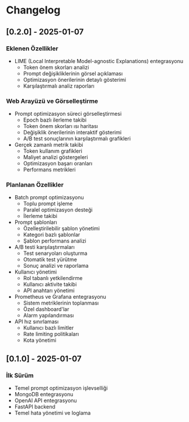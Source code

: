 # Changelog

## [0.2.0] - 2025-01-07

### Eklenen Özellikler
- LIME (Local Interpretable Model-agnostic Explanations) entegrasyonu
  - Token önem skorları analizi
  - Prompt değişikliklerinin görsel açıklaması
  - Optimizasyon önerilerinin detaylı gösterimi
  - Karşılaştırmalı analiz raporları

### Web Arayüzü ve Görselleştirme
- Prompt optimizasyon süreci görselleştirmesi
  - Epoch bazlı ilerleme takibi
  - Token önem skorları ısı haritası
  - Değişiklik önerilerinin interaktif gösterimi
  - A/B test sonuçlarının karşılaştırmalı grafikleri
- Gerçek zamanlı metrik takibi
  - Token kullanım grafikleri
  - Maliyet analizi göstergeleri
  - Optimizasyon başarı oranları
  - Performans metrikleri

### Planlanan Özellikler
- Batch prompt optimizasyonu
  - Toplu prompt işleme
  - Paralel optimizasyon desteği
  - İlerleme takibi
- Prompt şablonları
  - Özelleştirilebilir şablon yönetimi
  - Kategori bazlı şablonlar
  - Şablon performans analizi
- A/B testi karşılaştırmaları
  - Test senaryoları oluşturma
  - Otomatik test yürütme
  - Sonuç analizi ve raporlama
- Kullanıcı yönetimi
  - Rol tabanlı yetkilendirme
  - Kullanıcı aktivite takibi
  - API anahtarı yönetimi
- Prometheus ve Grafana entegrasyonu
  - Sistem metriklerinin toplanması
  - Özel dashboard'lar
  - Alarm yapılandırması
- API hız sınırlaması
  - Kullanıcı bazlı limitler
  - Rate limiting politikaları
  - Kota yönetimi

## [0.1.0] - 2025-01-07

### İlk Sürüm
- Temel prompt optimizasyon işlevselliği
- MongoDB entegrasyonu
- OpenAI API entegrasyonu
- FastAPI backend
- Temel hata yönetimi ve loglama 